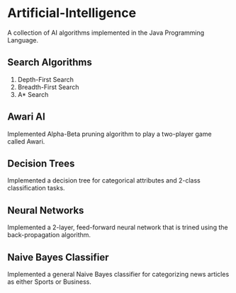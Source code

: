 # Artificial-Intelligence
A collection of AI algorithms implemented in the Java Programming Language.

## Search Algorithms
1. Depth-First Search
2. Breadth-First Search
3. A* Search

## Awari AI
Implemented Alpha-Beta pruning algorithm to play a two-player game called Awari.

## Decision Trees
Implemented a decision tree for categorical attributes and 2-class classification tasks. 

## Neural Networks
Implemented a 2-layer, feed-forward neural network that is trined using the back-propagation algorithm.

## Naive Bayes Classifier
Implemented a general Naive Bayes classifier for categorizing news articles as either Sports or Business.
